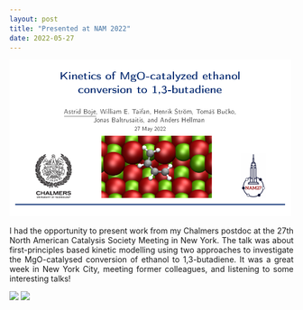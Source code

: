```yaml
---
layout: post
title: "Presented at NAM 2022"
date: 2022-05-27
---
```


<img src="/images/NAM27_talk.png" width="500"/>

<p align="justify">
 I had the opportunity to present work from my Chalmers postdoc at the 27th North American Catalysis Society Meeting in New York. The talk was about first-principles based 
  kinetic modelling using two approaches to investigate the MgO-catalysed conversion of ethanol to 1,3-butadiene. It was a great week in New York City, meeting former colleagues, and listening to some interesting talks!
  <br/>
</p>

<img src="/images/NAM27_ny.jpg" width="250"/>
<img src="/images/NAM_me.jpg" width="250"/>
 
<p>
 <br/>
 <br/>
</p>
